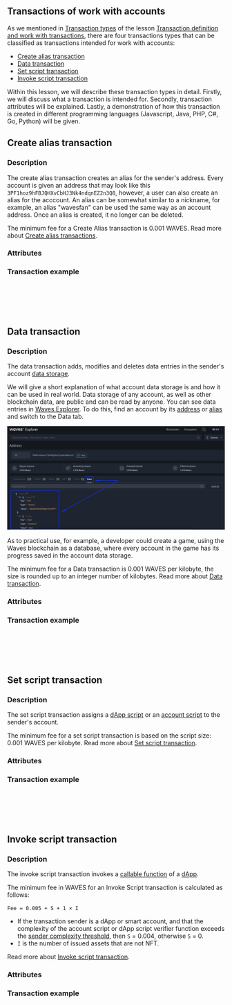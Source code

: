 ## Transactions of work with accounts ##  

As we mentioned in [Transaction types]() of the lesson [Transaction definition and work with transactions](), there are four transactions types that can be classified as transactions intended for work with accounts:
- [Create alias transaction](#create-alias-transaction)
- [Data transaction](#data-transaction)  
- [Set script transaction](#set-script-transaction)  
- [Invoke script transaction](#invoke-script-transaction)  

Within this lesson, we will describe these transaction types in detail. Firstly, we will discuss what a transaction is intended for. Secondly, transaction attributes will be explained. Lastly, a demonstration of how this transaction is created in different programming languages (Javascript, Java, PHP, C#, Go, Python) will be given.

## Create alias transaction ##

### Description ###

The create alias transaction creates an alias for the sender's address. Every account is given an address that may look like this `3PF1hoz9hFBJQHXvCbHJ3Nk4ndqnEZ2n3Q8`, however, a user can also create an alias for the acccount. An alias can be somewhat similar to a nickname, for example, an alias "wavesfan" can be used the same way as an account address. Once an alias is created, it no longer can be deleted. 

The minimum fee for a Create Alias transaction is 0.001 WAVES. Read more about [Create alias transactions](https://docs.waves.tech/en/blockchain/transaction-type/create-alias-transaction).

### Attributes ###

### Transaction example ###


<CodeBlock>

```js
```
```java
```
```php
```
```csharp
```
```go
```
```python
```

</CodeBlock>

## Data transaction ##

### Description ###

The data transaction adds, modifies and deletes data entries in the sender's account [data storage](https://docs.waves.tech/en/blockchain/account/account-data-storage).

We will give a short explanation of what account data storage is and how it can be used in real world. Data storage of any account, as well as other blockchain data, are public and can be read by anyone. You can see data entries in [Waves Explorer](https://wavesexplorer.com/). To do this, find an account by its [address](https://docs.waves.tech/en/blockchain/account/address) or [alias](https://docs.waves.tech/en/blockchain/account/alias) and switch to the Data tab. 

![](./img/datatx.png)

As to practical use, for example, a developer could create a game, using the Waves blockchain as a database, where every account in the game has its progress saved in the account data storage.

The minimum fee for a Data transaction is 0.001 WAVES per kilobyte, the size is rounded up to an integer number of kilobytes. Read more about [Data transaction](https://docs.waves.tech/en/blockchain/transaction-type/data-transaction).

### Attributes ###

### Transaction example ###

<CodeBlock>

```js
```
```java
```
```php
```
```csharp
```
```go
```
```python
```

</CodeBlock>

## Set script transaction ##

### Description ###

The set script transaction assigns a [dApp script]() or an [account script]() to the sender's account. 

The minimum fee for a set script transaction is based on the script size: 0.001 WAVES per kilobyte. Read more about [Set script transaction](https://docs.waves.tech/en/blockchain/transaction-type/set-script-transaction).

### Attributes ###

### Transaction example ###

<CodeBlock>

```js
```
```java
```
```php
```
```csharp
```
```go
```
```python
```

</CodeBlock>

## Invoke script transaction ##

### Description ###

The invoke script transaction invokes a [callable function]() of a [dApp]().

The minimum fee in WAVES for an Invoke Script transaction is calculated as follows:
```
Fee = 0.005 + S + 1 × I
```
- If the transaction sender is a dApp or smart account, and that the complexity of the account script or dApp script verifier function exceeds the [sender complexity threshold](https://docs.waves.tech/en/ride/limits/), then `S` = 0.004, otherwise `S` = 0.
- `I` is the number of issued assets that are not NFT.

Read more about [Invoke script transaction](https://docs.waves.tech/en/blockchain/transaction-type/invoke-script-transaction).

### Attributes ###

### Transaction example ###

<CodeBlock>

```js
```
```java
```
```php
```
```csharp
```
```go
```
```python
```

</CodeBlock>